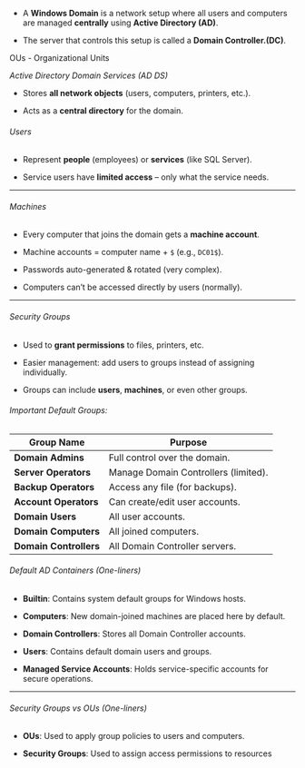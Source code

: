 
- A **Windows Domain** is a network setup where all users and computers are managed **centrally** using **Active Directory (AD)**.
    
- The server that controls this setup is called a **Domain Controller.(DC)**.

OUs - Organizational Units

*Active Directory Domain Services (AD DS)*

- Stores **all network objects** (users, computers, printers, etc.).
    
- Acts as a **central directory** for the domain.
###### Users

- Represent **people** (employees) or **services** (like SQL Server).
    
- Service users have **limited access** – only what the service needs.
    

---

###### Machines

- Every computer that joins the domain gets a **machine account**.
    
- Machine accounts = computer name + `$` (e.g., `DC01$`).
    
- Passwords auto-generated & rotated (very complex).
    
- Computers can’t be accessed directly by users (normally).
    

---

###### Security Groups

- Used to **grant permissions** to files, printers, etc.
    
- Easier management: add users to groups instead of assigning individually.
    
- Groups can include **users**, **machines**, or even other groups.
    

###### Important Default Groups:

|Group Name|Purpose|
|---|---|
|**Domain Admins**|Full control over the domain.|
|**Server Operators**|Manage Domain Controllers (limited).|
|**Backup Operators**|Access any file (for backups).|
|**Account Operators**|Can create/edit user accounts.|
|**Domain Users**|All user accounts.|
|**Domain Computers**|All joined computers.|
|**Domain Controllers**|All Domain Controller servers.|
###### Default AD Containers (One-liners)
- **Builtin**: Contains system default groups for Windows hosts.
    
- **Computers**: New domain-joined machines are placed here by default.
    
- **Domain Controllers**: Stores all Domain Controller accounts.
    
- **Users**: Contains default domain users and groups.
    
- **Managed Service Accounts**: Holds service-specific accounts for secure operations.
    

---

###### Security Groups vs OUs (One-liners)

- **OUs**: Used to apply group policies to users and computers.
    
- **Security Groups**: Used to assign access permissions to resources
